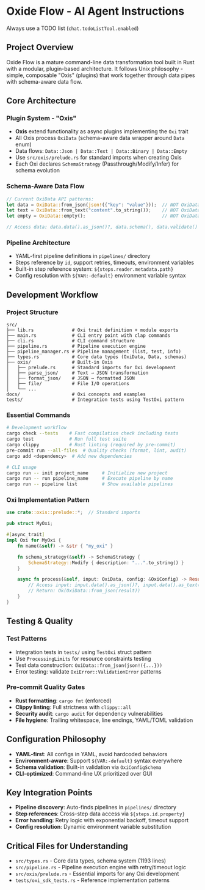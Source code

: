 # Oxide Flow - AI Agent Instructions

Always use a TODO list (`chat.todoListTool.enabled`)

## Project Overview
Oxide Flow is a mature command-line data transformation tool built in Rust with a modular, plugin-based architecture. It follows Unix philosophy - simple, composable "Oxis" (plugins) that work together through data pipes with schema-aware data flow.

## Core Architecture

### Plugin System - "Oxis"
- **Oxis** extend functionality as async plugins implementing the `Oxi` trait
- All Oxis process `OxiData` (schema-aware data wrapper around `Data` enum)
- Data flows: `Data::Json | Data::Text | Data::Binary | Data::Empty`
- Use `src/oxis/prelude.rs` for standard imports when creating Oxis
- Each Oxi declares `SchemaStrategy` (Passthrough/Modify/Infer) for schema evolution

### Schema-Aware Data Flow
```rust
// Current OxiData API patterns:
let data = OxiData::from_json(json!({"key": "value"}));  // NOT OxiData::Json()
let text = OxiData::from_text("content".to_string());    // NOT OxiData::Text()
let empty = OxiData::empty();                            // NOT OxiData::Empty

// Access data: data.data().as_json()?, data.schema(), data.validate()
```

### Pipeline Architecture
- YAML-first pipeline definitions in `pipelines/` directory
- Steps reference by `id`, support retries, timeouts, environment variables
- Built-in step reference system: `${steps.reader.metadata.path}`
- Config resolution with `${VAR:-default}` environment variable syntax

## Development Workflow

### Project Structure
```
src/
├── lib.rs              # Oxi trait definition + module exports
├── main.rs             # CLI entry point with clap commands
├── cli.rs              # CLI command structure
├── pipeline.rs         # Pipeline execution engine
├── pipeline_manager.rs # Pipeline management (list, test, info)
├── types.rs            # Core data types (OxiData, Data, schemas)
├── oxis/               # Built-in Oxis
│   ├── prelude.rs      # Standard imports for Oxi development
│   ├── parse_json/     # Text → JSON transformation
│   ├── format_json/    # JSON → formatted JSON
│   ├── file/           # File I/O operations
│   └── ...
docs/                   # Oxi concepts and examples
tests/                  # Integration tests using TestOxi pattern
```

### Essential Commands
```bash
# Development workflow
cargo check --tests    # Fast compilation check including tests
cargo test             # Run full test suite
cargo clippy           # Rust linting (required by pre-commit)
pre-commit run --all-files  # Quality checks (format, lint, audit)
cargo add <dependency>  # Add new dependencies

# CLI usage
cargo run -- init project_name     # Initialize new project
cargo run -- run pipeline_name     # Execute pipeline by name
cargo run -- pipeline list         # Show available pipelines
```

### Oxi Implementation Pattern
```rust
use crate::oxis::prelude::*;  // Standard imports

pub struct MyOxi;

#[async_trait]
impl Oxi for MyOxi {
    fn name(&self) -> &str { "my_oxi" }

    fn schema_strategy(&self) -> SchemaStrategy {
        SchemaStrategy::Modify { description: "...".to_string() }
    }

    async fn process(&self, input: OxiData, config: &OxiConfig) -> Result<OxiData, OxiError> {
        // Access input: input.data().as_json()?, input.data().as_text()?
        // Return: Ok(OxiData::from_json(result))
    }
}
```

## Testing & Quality

### Test Patterns
- Integration tests in `tests/` using `TestOxi` struct pattern
- Use `ProcessingLimits` for resource constraints testing
- Test data construction: `OxiData::from_json(json!({...}))`
- Error testing: validate `OxiError::ValidationError` patterns

### Pre-commit Quality Gates
- **Rust formatting**: `cargo fmt` (enforced)
- **Clippy linting**: Full strictness with `clippy::all`
- **Security audit**: `cargo audit` for dependency vulnerabilities
- **File hygiene**: Trailing whitespace, line endings, YAML/TOML validation

## Configuration Philosophy
- **YAML-first**: All configs in YAML, avoid hardcoded behaviors
- **Environment-aware**: Support `${VAR:-default}` syntax everywhere
- **Schema validation**: Built-in validation via `OxiConfigSchema`
- **CLI-optimized**: Command-line UX prioritized over GUI

## Key Integration Points
- **Pipeline discovery**: Auto-finds pipelines in `pipelines/` directory
- **Step references**: Cross-step data access via `${steps.id.property}`
- **Error handling**: Retry logic with exponential backoff, timeout support
- **Config resolution**: Dynamic environment variable substitution

## Critical Files for Understanding
- `src/types.rs` - Core data types, schema system (1193 lines)
- `src/pipeline.rs` - Pipeline execution engine with retry/timeout logic
- `src/oxis/prelude.rs` - Essential imports for any Oxi development
- `tests/oxi_sdk_tests.rs` - Reference implementation patterns
